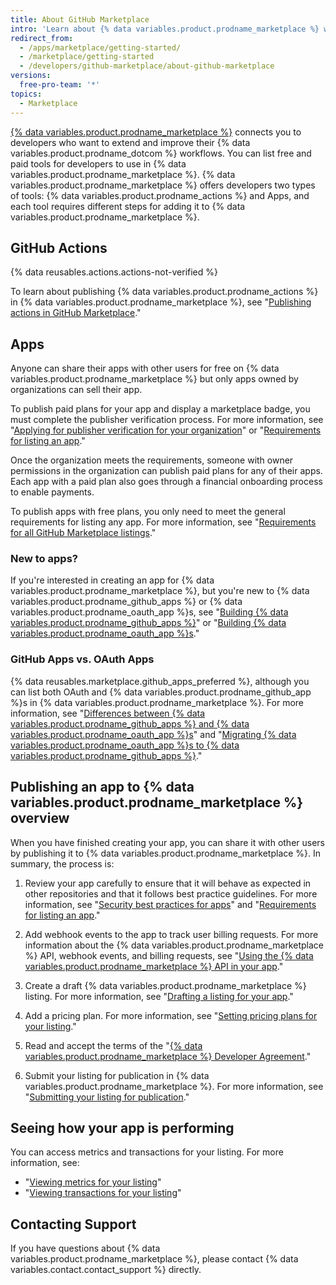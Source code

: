 ```yaml
---
title: About GitHub Marketplace
intro: 'Learn about {% data variables.product.prodname_marketplace %} where you can share your apps and actions publicly with all {% data variables.product.product_name %} users.'
redirect_from:
  - /apps/marketplace/getting-started/
  - /marketplace/getting-started
  - /developers/github-marketplace/about-github-marketplace
versions:
  free-pro-team: '*'
topics:
  - Marketplace
---
```

[{% data variables.product.prodname_marketplace %}](https://github.com/marketplace) connects you to developers who want to extend and improve their {% data variables.product.prodname_dotcom %} workflows. You can list free and paid tools for developers to use in {% data variables.product.prodname_marketplace %}. {% data variables.product.prodname_marketplace %} offers developers two types of tools: {% data variables.product.prodname_actions %} and Apps, and each tool requires different steps for adding it to {% data variables.product.prodname_marketplace %}.

## GitHub Actions

{% data reusables.actions.actions-not-verified %}

To learn about publishing {% data variables.product.prodname_actions %} in {% data variables.product.prodname_marketplace %}, see "[Publishing actions in GitHub Marketplace](/actions/creating-actions/publishing-actions-in-github-marketplace)."

## Apps

Anyone can share their apps with other users for free on {% data variables.product.prodname_marketplace %} but only apps owned by organizations can sell their app. 

To publish paid plans for your app and display a marketplace badge, you must complete the publisher verification process. For more information, see "[Applying for publisher verification for your organization](/developers/github-marketplace/applying-for-publisher-verification-for-your-organization)" or "[Requirements for listing an app](/developers/github-marketplace/requirements-for-listing-an-app)."

Once the organization meets the requirements, someone with owner permissions in the organization can publish paid plans for any of their apps. Each app with a paid plan also goes through a financial onboarding process to enable payments.

To publish apps with free plans, you only need to meet the general requirements for listing any app. For more information, see "[Requirements for all GitHub Marketplace listings](/developers/github-marketplace/requirements-for-listing-an-app#requirements-for-all-github-marketplace-listings)."

### New to apps?

If you're interested in creating an app for {% data variables.product.prodname_marketplace %}, but you're new to {% data variables.product.prodname_github_apps %} or {% data variables.product.prodname_oauth_app %}s, see "[Building {% data variables.product.prodname_github_apps %}](/developers/apps/building-github-apps)" or "[Building {% data variables.product.prodname_oauth_app %}s](/developers/apps/building-oauth-apps)."

### GitHub Apps vs. OAuth Apps

{% data reusables.marketplace.github_apps_preferred %}, although you can list both OAuth and {% data variables.product.prodname_github_app %}s in {% data variables.product.prodname_marketplace %}. For more information, see "[Differences between {% data variables.product.prodname_github_apps %} and {% data variables.product.prodname_oauth_app %}s](/apps/differences-between-apps/)" and "[Migrating {% data variables.product.prodname_oauth_app %}s to {% data variables.product.prodname_github_apps %}](/apps/migrating-oauth-apps-to-github-apps/)."

## Publishing an app to {% data variables.product.prodname_marketplace %} overview

When you have finished creating your app, you can share it with other users by publishing it to {% data variables.product.prodname_marketplace %}. In summary, the process is:

1. Review your app carefully to ensure that it will behave as expected in other repositories and that it follows best practice guidelines. For more information, see "[Security best practices for apps](/developers/github-marketplace/security-best-practices-for-apps)" and "[Requirements for listing an app](/developers/github-marketplace/requirements-for-listing-an-app#best-practice-for-customer-experience)."

1. Add webhook events to the app to track user billing requests. For more information about the {% data variables.product.prodname_marketplace %} API, webhook events, and billing requests, see "[Using the {% data variables.product.prodname_marketplace %} API in your app](/developers/github-marketplace/using-the-github-marketplace-api-in-your-app)."

1. Create a draft {% data variables.product.prodname_marketplace %} listing. For more information, see "[Drafting a listing for your app](/developers/github-marketplace/drafting-a-listing-for-your-app)."

1. Add a pricing plan. For more information, see "[Setting pricing plans for your listing](/developers/github-marketplace/setting-pricing-plans-for-your-listing)."

1. Read and accept the terms of the "[{% data variables.product.prodname_marketplace %} Developer Agreement](/articles/github-marketplace-developer-agreement/)."

1. Submit your listing for publication in {% data variables.product.prodname_marketplace %}. For more information, see "[Submitting your listing for publication](/developers/github-marketplace/submitting-your-listing-for-publication)."

## Seeing how your app is performing

You can access metrics and transactions for your listing. For more information, see:

- "[Viewing metrics for your listing](/developers/github-marketplace/viewing-metrics-for-your-listing)"
- "[Viewing transactions for your listing](/developers/github-marketplace/viewing-transactions-for-your-listing)"

## Contacting Support 

If you have questions about {% data variables.product.prodname_marketplace %}, please contact {% data variables.contact.contact_support %} directly.
